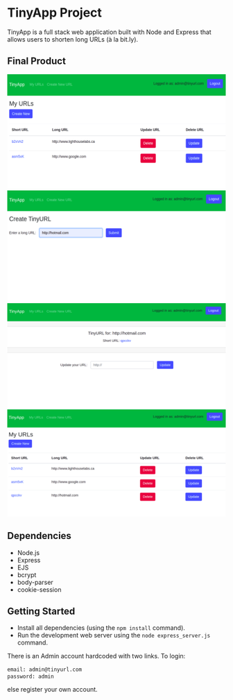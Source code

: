 # TinyApp Project

TinyApp is a full stack web application built with Node and Express that allows users to shorten long URLs (à la bit.ly).

## Final Product

!["Home Page"](https://github.com/lim1017/tinyapp/blob/master/docs/urls-page.png?raw=true)
!["Creating a TinyUrl"](https://github.com/lim1017/tinyapp/blob/master/docs/urls-new.png)
!["Created new TinyUrl"](https://github.com/lim1017/tinyapp/blob/master/docs/url-shortUrl.png?raw=true)
!["Home Page again"](https://github.com/lim1017/tinyapp/blob/master/docs/urls-page2.png?raw=true)


## Dependencies

- Node.js
- Express
- EJS
- bcrypt
- body-parser
- cookie-session

## Getting Started

- Install all dependencies (using the `npm install` command).
- Run the development web server using the `node express_server.js` command.


There is an Admin account hardcoded with two links.
To login:

    email: admin@tinyurl.com
    password: admin

else register your own account.
